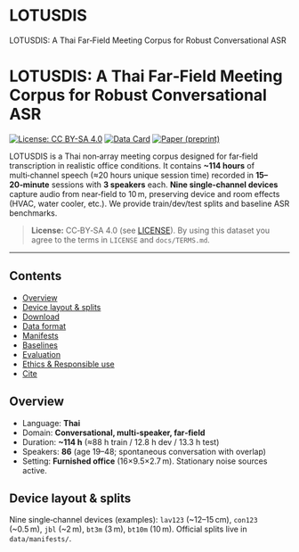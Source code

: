 # LOTUSDIS
LOTUSDIS: A Thai Far‑Field Meeting Corpus for Robust Conversational ASR


# LOTUSDIS: A Thai Far‑Field Meeting Corpus for Robust Conversational ASR


[![License: CC BY-SA 4.0](https://img.shields.io/badge/License-CC%20BY--SA%204.0-lightgrey.svg)](LICENSE)
[![Data Card](https://img.shields.io/badge/Dataset-Card-blue)](docs/DATASET_CARD.md)
[![Paper (preprint)](https://img.shields.io/badge/Paper-preprint-informational)](#citation)


LOTUSDIS is a Thai non‑array meeting corpus designed for far‑field transcription in realistic office conditions. It contains **~114 hours** of multi‑channel speech (≈20 hours unique session time) recorded in **15–20‑minute** sessions with **3 speakers** each. **Nine single‑channel devices** capture audio from near‑field to 10 m, preserving device and room effects (HVAC, water cooler, etc.). We provide train/dev/test splits and baseline ASR benchmarks.

> **License:** CC‑BY‑SA 4.0 (see [LICENSE](LICENSE)). By using this dataset you agree to the terms in `LICENSE` and `docs/TERMS.md`.


---


## Contents
- [Overview](#overview)
- [Device layout & splits](#device-layout--splits)
- [Download](#download)
- [Data format](#data-format)
- [Manifests](#manifests)
- [Baselines](#baselines)
- [Evaluation](#evaluation)
- [Ethics & Responsible use](#ethics--responsible-use)
- [Cite](#cite)

  
## Overview
- Language: **Thai**
- Domain: **Conversational, multi‑speaker, far‑field**
- Duration: **~114 h** (≈88 h train / 12.8 h dev / 13.3 h test)
- Speakers: **86** (age 19–48; spontaneous conversation with overlap)
- Setting: **Furnished office** (16×9.5×2.7 m). Stationary noise sources active.


## Device layout & splits
Nine single‑channel devices (examples): `lav123` (~12–15 cm), `con123` (~0.5 m), `jbl` (~2 m), `bt3m` (3 m), `bt10m` (10 m).
Official splits live in `data/manifests/`.
